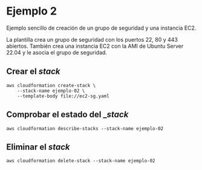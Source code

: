 # Ejemplo 2

Ejemplo sencillo de creación de un grupo de seguridad y una instancia EC2.

La plantilla crea un grupo de seguridad con los puertos 22, 80 y 443 abiertos. También crea una instancia EC2 con la AMI de Ubuntu Server 22.04 y le asocia el grupo de seguridad.

## Crear el _stack_

```
aws cloudformation create-stack \
    --stack-name ejemplo-02 \
    --template-body file://ec2-sg.yaml
```

## Comprobar el estado del __stack_

```
aws cloudformation describe-stacks --stack-name ejemplo-02
```

## Eliminar el _stack_

```
aws cloudformation delete-stack --stack-name ejemplo-02
```